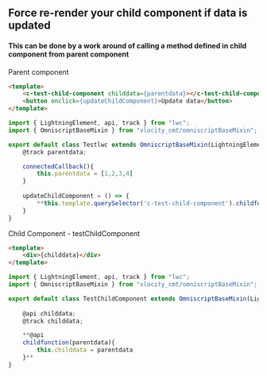 ## Force re-render your child component if data is updated

#### This can be done by a work around of calling a method defined in child component from parent component 


Parent component 

```html
<template>
    <c-test-child-component childdata={parentdata}></c-test-child-component>
    <button onclick={updateChildComponent}>Update data</button>
</template>
```

```js
import { LightningElement, api, track } from "lwc";
import { OmniscriptBaseMixin } from "vlocity_cmt/omniscriptBaseMixin";

export default class Testlwc extends OmniscriptBaseMixin(LightningElement) {
    @track parentdata;

    connectedCallback(){
        this.parentdata = [1,2,3,4]
    }
    
    updateChildComponent = () => {
        **this.template.querySelector('c-test-child-component').childfunction([4,3,2,1]);**
    }
}
```

Child Component - testChildComponent

```html
<template>
    <div>{childdata}</div>
</template>
```

```js
import { LightningElement, api, track } from "lwc";
import { OmniscriptBaseMixin } from "vlocity_cmt/omniscriptBaseMixin";

export default class TestChildComponent extends OmniscriptBaseMixin(LightningElement) {
    
    @api childdata;
    @track childdata;

    **@api 
    childfunction(parentdata){
        this.childdata = parentdata
    }**
}
```
